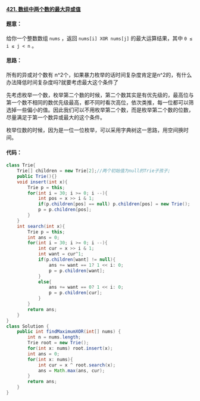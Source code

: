 #### [421. 数组中两个数的最大异或值](https://leetcode-cn.com/problems/maximum-xor-of-two-numbers-in-an-array/)

#### 题意：

给你一个整数数组 `nums` ，返回 `nums[i] XOR nums[j]` 的最大运算结果，其中 `0 ≤ i ≤ j < n` 。

#### 思路：

所有的异或对个数有 n^2个，如果暴力枚举的话时间复杂度肯定是n^2的，有什么办法降低时间复杂度吗?就要考虑最大这个条件了

先考虑枚举一个数，枚举第二个数的时候，第二个数其实是有优先级的，最高位与第一个数不相同的数优先级最高，都不同时看次高位，依次类推，每一位都可以筛选掉一些偏小的值。因此我们可以不用枚举第二个数，而是枚举第二个数的位数，尽量满足于第一个数异或最大的这个条件。

枚举位数的时候，因为是一位一位枚举，可以采用字典树这一思路，用空间换时间。

#### 代码：

```java
class Trie{
    Trie[] children = new Trie[2];//两个初始值为null的Trie子孩子;
    public Trie(){}
    void insert(int x){
        Trie p = this;
        for(int i = 30; i >= 0; i --){
            int pos = x >> i & 1;
            if(p.children[pos] == null) p.children[pos] = new Trie();
            p = p.children[pos];
        }
    }
    int search(int x){
        Trie p = this;
        int ans = 0;
        for(int i = 30; i >= 0; i --){
            int cur = x >> i & 1;
            int want = cur^1;
            if(p.children[want] != null){
                ans += want == 1? 1 << i: 0;
                p = p.children[want];
            }
            else{
                ans += want == 0? 1 << i: 0;
                p = p.children[cur];
            }
        }
        return ans;
    }
}
class Solution {
    public int findMaximumXOR(int[] nums) {
        int n = nums.length;
        Trie root = new Trie();
        for(int x: nums) root.insert(x);
        int ans = 0;
        for(int x: nums){
            int cur = x ^ root.search(x);
            ans = Math.max(ans, cur);
        }
        return ans;
    }
}
```

